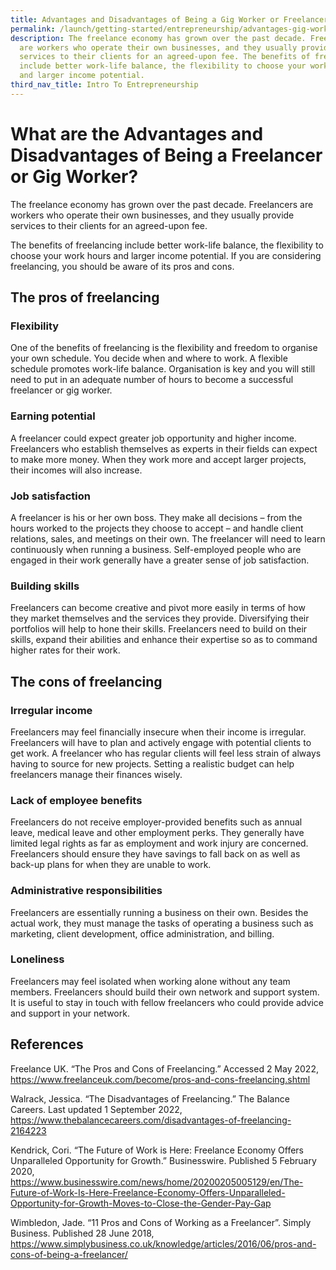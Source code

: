 ```yaml
---
title: Advantages and Disadvantages of Being a Gig Worker or Freelancer
permalink: /launch/getting-started/entrepreneurship/advantages-gig-workers-freelancers/
description: The freelance economy has grown over the past decade. Freelancers
  are workers who operate their own businesses, and they usually provide
  services to their clients for an agreed-upon fee. The benefits of freelancing
  include better work-life balance, the flexibility to choose your work hours
  and larger income potential.
third_nav_title: Intro To Entrepreneurship
---
```



# What are the Advantages and Disadvantages of Being a Freelancer or Gig Worker?  

The freelance economy has grown over the past decade. Freelancers are workers who operate their own businesses, and they usually provide services to their clients for an agreed-upon fee.  

The benefits of freelancing include better work-life balance, the flexibility to choose your work hours and larger income potential. If you are considering freelancing, you should be aware of its pros and cons.  

 

## The pros of freelancing 

 

### Flexibility  

One of the benefits of freelancing is the flexibility and freedom to organise your own schedule. You decide when and where to work. A flexible schedule promotes work-life balance. Organisation is key and you will still need to put in an adequate number of hours to become a successful freelancer or gig worker.  

 

### Earning potential  

A freelancer could expect greater job opportunity and higher income. Freelancers who establish themselves as experts in their fields can expect to make more money. When they work more and accept larger projects, their incomes will also increase.  

 

### Job satisfaction  

A freelancer is his or her own boss. They make all decisions – from the hours worked to the projects they choose to accept – and handle client relations, sales, and meetings on their own. The freelancer will need to learn continuously when running a business. Self-employed people who are engaged in their work generally have a greater sense of job satisfaction.  

 

### Building skills 

Freelancers can become creative and pivot more easily in terms of how they market themselves and the services they provide. Diversifying their portfolios will help to hone their skills. Freelancers need to build on their skills, expand their abilities and enhance their expertise so as to command higher rates for their work.  

 

## The cons of freelancing 

 

### Irregular income 

Freelancers may feel financially insecure when their income is irregular. Freelancers will have to plan and actively engage with potential clients to get work. A freelancer who has regular clients will feel less strain of always having to source for new projects. Setting a realistic budget can help freelancers manage their finances wisely.  

 

### Lack of employee benefits 

Freelancers do not receive employer-provided benefits such as annual leave, medical leave and other employment perks. They generally have limited legal rights as far as employment and work injury are concerned. Freelancers should ensure they have savings to fall back on as well as back-up plans for when they are unable to work.  

 

### Administrative responsibilities 

Freelancers are essentially running a business on their own. Besides the actual work, they must manage the tasks of operating a business such as marketing, client development, office administration, and billing. 

 

### Loneliness 

Freelancers may feel isolated when working alone without any team members. Freelancers should build their own network and support system. It is useful to stay in touch with fellow freelancers who could provide advice and support in your network.  

 

## References 

 

Freelance UK. “The Pros and Cons of Freelancing.” Accessed 2 May 2022, <https://www.freelanceuk.com/become/pros-and-cons-freelancing.shtml>

 

Walrack, Jessica. “The Disadvantages of Freelancing.” The Balance Careers. Last updated 1 September 2022, <https://www.thebalancecareers.com/disadvantages-of-freelancing-2164223> 

 

Kendrick, Cori. “The Future of Work is Here: Freelance Economy Offers Unparalleled Opportunity for Growth.” Businesswire. Published 5 February 2020, <https://www.businesswire.com/news/home/20200205005129/en/The-Future-of-Work-Is-Here-Freelance-Economy-Offers-Unparalleled-Opportunity-for-Growth-Moves-to-Close-the-Gender-Pay-Gap>


Wimbledon, Jade.  “11 Pros and Cons of Working as a Freelancer”. Simply Business. Published 28 June 2018, <https://www.simplybusiness.co.uk/knowledge/articles/2016/06/pros-and-cons-of-being-a-freelancer/>